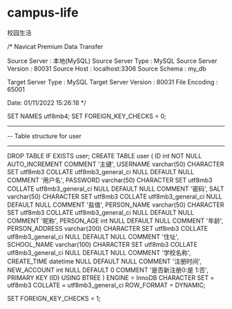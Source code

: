 # campus-life
校园生活

/*
Navicat Premium Data Transfer

Source Server         : 本地(MySQL)
Source Server Type    : MySQL
Source Server Version : 80031
Source Host           : localhost:3306
Source Schema         : my_db

Target Server Type    : MySQL
Target Server Version : 80031
File Encoding         : 65001

Date: 01/11/2022 15:26:18
*/

SET NAMES utf8mb4;
SET FOREIGN_KEY_CHECKS = 0;

-- ----------------------------
-- Table structure for user
-- ----------------------------
DROP TABLE IF EXISTS user;
CREATE TABLE user  (
ID int NOT NULL AUTO_INCREMENT COMMENT '主键',
USERNAME varchar(50) CHARACTER SET utf8mb3 COLLATE utf8mb3_general_ci NULL DEFAULT NULL COMMENT '用户名',
PASSWORD varchar(50) CHARACTER SET utf8mb3 COLLATE utf8mb3_general_ci NULL DEFAULT NULL COMMENT '密码',
SALT varchar(50) CHARACTER SET utf8mb3 COLLATE utf8mb3_general_ci NULL DEFAULT NULL COMMENT '盐值',
PERSON_NAME varchar(50) CHARACTER SET utf8mb3 COLLATE utf8mb3_general_ci NULL DEFAULT NULL COMMENT '昵称',
PERSON_AGE int NULL DEFAULT NULL COMMENT '年龄',
PERSON_ADDRESS varchar(200) CHARACTER SET utf8mb3 COLLATE utf8mb3_general_ci NULL DEFAULT NULL COMMENT '住址',
SCHOOL_NAME varchar(100) CHARACTER SET utf8mb3 COLLATE utf8mb3_general_ci NULL DEFAULT NULL COMMENT '学校名称',
CREATE_TIME datetime NULL DEFAULT NULL COMMENT '注册时间',
NEW_ACCOUNT int NULL DEFAULT 0 COMMENT '是否新注册0:是 1:否',
PRIMARY KEY (ID) USING BTREE
) ENGINE = InnoDB CHARACTER SET = utf8mb3 COLLATE = utf8mb3_general_ci ROW_FORMAT = DYNAMIC;

SET FOREIGN_KEY_CHECKS = 1;
